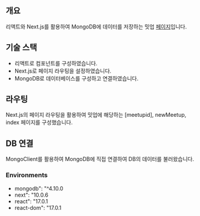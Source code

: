 ## 개요
리액트와 Next.js를 활용하여 MongoDB에 데이터를 저장하는 밋업 [페이지](https://nextjs-meetup-page-two.vercel.app/)입니다.

## 기술 스택  
- 리액트로 컴포넌트를 구성하였습니다.  
- Next.js로 페이지 라우팅을 설정하였습니다.
- MongoDB로 데이터베이스를 구성하고 연결하였습니다.

## 라우팅
Next.js의 페이지 라우팅을 활용하여 
밋업에 해당하는 [meetupid], newMeetup, index 페이지를 구성했습니다.

## DB 연결
MongoClient를 활용하여 MongoDB에 직접 연결하여 DB의 데이터를 불러왔습니다.

### Environments
- mongodb": "^4.10.0
- next": "10.0.6
- react": "17.0.1
- react-dom": "17.0.1
